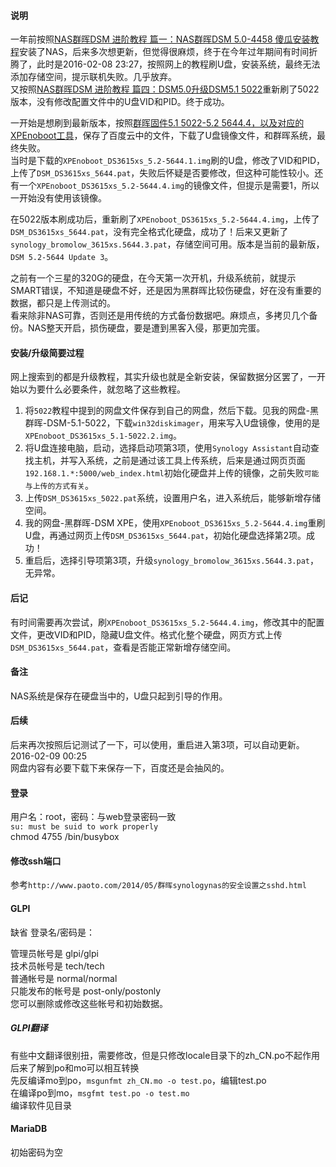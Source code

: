 #### 说明

一年前按照[NAS群晖DSM 进阶教程 篇一：NAS群晖DSM 5.0-4458 傻瓜安装教程](http://post.smzdm.com/p/36280/)安装了NAS，后来多次想更新，但觉得很麻烦，终于在今年过年期间有时间折腾了，此时是2016-02-08 23:27，按照网上的教程刷U盘，安装系统，最终无法添加存储空间，提示联机失败。几乎放弃。  
又按照[NAS群晖DSM 进阶教程 篇四：DSM5.0升级DSM5.1 5022](http://post.smzdm.com/p/119984/)重新刷了5022版本，没有修改配置文件中的U盘VID和PID。终于成功。  

一开始是想刷到最新版本，按照[群晖固件5.1 5022-5.2 5644.4，以及对应的XPEnoboot工具](http://www.nasyun.com/thread-24433-1-1.html)，保存了百度云中的文件，下载了U盘镜像文件，和群晖系统，最终失败。  
当时是下载的`XPEnoboot_DS3615xs_5.2-5644.1.img`刷的U盘，修改了VID和PID，上传了`DSM_DS3615xs_5644.pat`，失败后怀疑是否要修改，但这种可能性较小。还有一个`XPEnoboot_DS3615xs_5.2-5644.4.img`的镜像文件，但提示是需要1，所以一开始没有使用该镜像。  

在5022版本刷成功后，重新刷了`XPEnoboot_DS3615xs_5.2-5644.4.img`，上传了`DSM_DS3615xs_5644.pat`，没有完全格式化硬盘，成功了！后来又更新了`synology_bromolow_3615xs.5644.3.pat`，存储空间可用。版本是当前的最新版，`DSM 5.2-5644 Update 3`。  

之前有一个三星的320G的硬盘，在今天第一次开机，升级系统前，就提示SMART错误，不知道是硬盘不好，还是因为黑群晖比较伤硬盘，好在没有重要的数据，都只是上传测试的。  
看来除非NAS可靠，否则还是用传统的方式备份数据吧。麻烦点，多拷贝几个备份。NAS整天开启，损伤硬盘，要是遭到黑客入侵，那更加完蛋。  

#### 安装/升级简要过程

网上搜索到的都是升级教程，其实升级也就是全新安装，保留数据分区罢了，一开始以为要什么必要条件，就忽略了这些教程。  

1. 将`5022`教程中提到的网盘文件保存到自己的网盘，然后下载。见我的网盘-黑群晖-DSM-5.1-5022，下载`win32diskimager`，用来写入U盘镜像，使用的是`XPEnoboot_DS3615xs_5.1-5022.2.img`。  
2. 将U盘连接电脑，启动，选择启动项第3项，使用`Synology Assistant`自动查找主机，并写入系统，之前是通过该工具上传系统，后来是通过网页页面`192.168.1.*:5000/web_index.html`初始化硬盘并上传的镜像，之前失败`可能与上传的方式有关`。  
3. 上传`DSM_DS3615xs_5022.pat`系统，设置用户名，进入系统后，能够新增存储空间。  
4. 我的网盘-黑群晖-DSM XPE，使用`XPEnoboot_DS3615xs_5.2-5644.4.img`重刷U盘，再通过网页上传`DSM_DS3615xs_5644.pat`，初始化硬盘选择第2项。成功！  
5. 重启后，选择引导项第3项，升级`synology_bromolow_3615xs.5644.3.pat`，无异常。

#### 后记

有时间需要再次尝试，刷`XPEnoboot_DS3615xs_5.2-5644.4.img`，修改其中的配置文件，更改VID和PID，隐藏U盘文件。格式化整个硬盘，网页方式上传`DSM_DS3615xs_5644.pat`，查看是否能正常新增存储空间。  

#### 备注

NAS系统是保存在硬盘当中的，U盘只起到引导的作用。  

#### 后续

后来再次按照后记测试了一下，可以使用，重启进入第3项，可以自动更新。  2016-02-09 00:25  
网盘内容有必要下载下来保存一下，百度还是会抽风的。  

#### 登录

用户名：root，密码：与web登录密码一致  
`su: must be suid to work properly`  
chmod 4755 /bin/busybox

#### 修改ssh端口

参考`http://www.paoto.com/2014/05/群晖synologynas的安全设置之sshd.html`

#### GLPI

缺省 登录名/密码是：  

管理员帐号是 glpi/glpi  
技术员帐号是 tech/tech  
普通帐号是 normal/normal  
只能发布的帐号是 post-only/postonly  
您可以删除或修改这些帐号和初始数据。  

##### GLPI翻译

有些中文翻译很别扭，需要修改，但是只修改locale目录下的zh_CN.po不起作用  
后来了解到po和mo可以相互转换  
先反编译mo到po，`msgunfmt zh_CN.mo -o test.po`，编辑test.po  
在编译po到mo，`msgfmt test.po -o test.mo`  
编译软件见目录  

#### MariaDB

初始密码为空  
